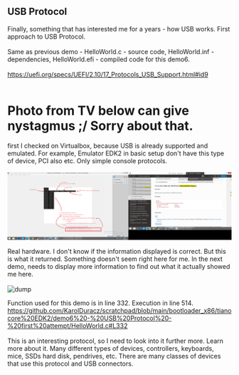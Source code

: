 <h2>USB Protocol</h2>

Finally, something that has interested me for a years - how USB works. First approach to USB Protocol.
<br /><br />
Same as previous demo - HelloWorld.c - source code, HelloWorld.inf - dependencies, HelloWorld.efi - compiled code for this demo6.
<br /><br />
https://uefi.org/specs/UEFI/2.10/17_Protocols_USB_Support.html#id9
<br /><br />

<h1>Photo from TV below can give nystagmus ;/ Sorry about that.</h1>

first I checked on Virtualbox, because USB is already supported and emulated. For example, Emulator EDK2 in basic setup don't have this type of device, PCI also etc. Only simple console protocols.<br /><br />
![dump](https://github.com/KarolDuracz/scratchpad/blob/main/bootloader_x86/tianocore%20EDK2/demo6%20-%20USB%20Protocol%20-%20first%20attempt/53%20-%2006-02-2025%20-%20ok%20na%20virtual%20box%20dziala%20teraz%20test%20na%20real%20hw.png?raw=true)

Real hardware. I don't know if the information displayed is correct. But this is what it returned. Something doesn't seem right here for me. In the next demo, needs to display more information to find out what it actually showed me here.<br /><br />
![dump](https://github.com/KarolDuracz/scratchpad/blob/main/bootloader_x86/tianocore%20EDK2/demo6%20-%20USB%20Protocol%20-%20first%20attempt/1738865096417.jpg?raw=true)

Function used for this demo is in line 332. Execution in line 514.
https://github.com/KarolDuracz/scratchpad/blob/main/bootloader_x86/tianocore%20EDK2/demo6%20-%20USB%20Protocol%20-%20first%20attempt/HelloWorld.c#L332
<br /><br />
This is an interesting protocol, so I need to look into it further more. Learn more about it. Many different types of devices, controllers, keyboards, mice, SSDs hard disk, pendrives, etc. There are many classes of devices that use this protocol and USB connectors.
